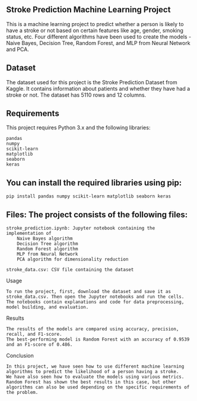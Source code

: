 ## Stroke Prediction Machine Learning Project
This is a machine learning project to predict whether a person is likely to have a stroke or not based on certain features like age, gender, smoking status, etc. Four different algorithms have been used to create the models - Naive Bayes, Decision Tree, Random Forest, and MLP from Neural Network and PCA.

## Dataset
The dataset used for this project is the Stroke Prediction Dataset from Kaggle. It contains information about patients and whether they have had a stroke or not. The dataset has 5110 rows and 12 columns.

## Requirements
This project requires Python 3.x and the following libraries:

    pandas
    numpy
    scikit-learn
    matplotlib
    seaborn
    keras

## You can install the required libraries using pip:

    pip install pandas numpy scikit-learn matplotlib seaborn keras

## Files: The project consists of the following files:

    stroke_prediction.ipynb: Jupyter notebook containing the implementation of 
        Naive Bayes algorithm
        Decision Tree algorithm
        Random Forest algorithm
        MLP from Neural Network 
        PCA algorithm for dimensionality reduction
        
    stroke_data.csv: CSV file containing the dataset

Usage

    To run the project, first, download the dataset and save it as stroke_data.csv. Then open the Jupyter notebooks and run the cells. 
    The notebooks contain explanations and code for data preprocessing, model building, and evaluation.

Results

    The results of the models are compared using accuracy, precision, recall, and F1-score. 
    The best-performing model is Random Forest with an accuracy of 0.9539 and an F1-score of 0.486.

Conclusion

    In this project, we have seen how to use different machine learning algorithms to predict the likelihood of a person having a stroke. 
    We have also seen how to evaluate the models using various metrics. 
    Random Forest has shown the best results in this case, but other algorithms can also be used depending on the specific requirements of the problem.
